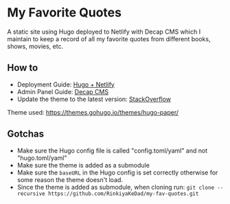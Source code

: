 # My Favorite Quotes

A static site using Hugo deployed to Netlify with Decap CMS which I maintain to keep a record of all my favorite quotes from different books, shows, movies, etc.

## How to

- Deployment Guide: [Hugo + Netlify](https://gohugo.io/hosting-and-deployment/hosting-on-netlify/)
- Admin Panel Guide: [Decap CMS](https://decapcms.org/docs/add-to-your-site/)
- Update the theme to the latest version: [StackOverflow](https://stackoverflow.com/questions/8191299/update-a-submodule-to-the-latest-commit)

Theme used: https://themes.gohugo.io/themes/hugo-paper/

## Gotchas

- Make sure the Hugo config file is called "config.toml/yaml" and not "hugo.toml/yaml"
- Make sure the theme is added as a submodule
- Make sure the `baseURL` in the Hugo config is set correctly otherwise for some reason the theme doesn't load.
- Since the theme is added as submodule, when cloning run: `git clone --recursive https://github.com/RinkiyaKeDad/my-fav-quotes.git`
